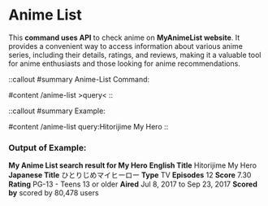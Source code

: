 # Anime List

This **command uses API** to check anime on **MyAnimeList website**. It provides a convenient way to access information about various anime series, including their details, ratings, and reviews, making it a valuable tool for anime enthusiasts and those looking for anime recommendations.

::callout
#summary
Anime-List Command:

#content
/anime-list >query<
::

::callout
#summary
Example:

#content
/anime-list query:Hitorijime My Hero
::

### Output of Example:

**My Anime List search result for My Hero**
**English Title**
Hitorijime My Hero
**Japanese Title**
ひとりじめマイヒーロー
**Type**
TV
**Episodes**
12
**Score**
7.30
**Rating**
PG-13 - Teens 13 or older
**Aired**
Jul 8, 2017 to Sep 23, 2017
**Scored by**
scored by 80,478 users